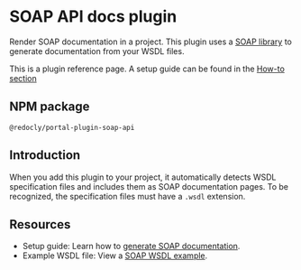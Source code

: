 # SOAP API docs plugin

Render SOAP documentation in a project. This plugin uses a <a href="https://github.com/vpulim/node-soap" target="_blank">SOAP library</a> to generate documentation from your WSDL files.

This is a plugin reference page. A setup guide can be found in the [How-to section](../../../../author/how-to/add-soap-docs.md)

## NPM package

`@redocly/portal-plugin-soap-api`

## Introduction

When you add this plugin to your project, it automatically detects WSDL specification files and includes them as SOAP documentation pages.
To be recognized, the specification files must have a `.wsdl` extension.

## Resources

* Setup guide: Learn how to [generate SOAP documentation](../../../../author/how-to/add-soap-docs.md).
* Example WSDL file: View a [SOAP WSDL example](https://www.tutorialspoint.com/wsdl/wsdl_example.htm).
